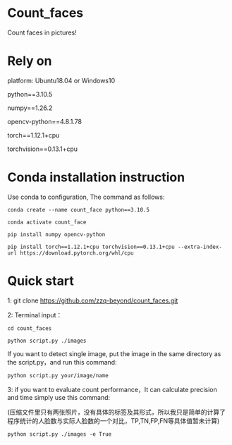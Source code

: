 # Count_faces
Count faces in pictures!

# Rely on
platform: Ubuntu18.04 or Windows10

python==3.10.5

numpy==1.26.2

opencv-python==4.8.1.78

torch==1.12.1+cpu

torchvision==0.13.1+cpu
# Conda installation instruction
Use conda to configuration, The command as follows:

    conda create --name count_face python==3.10.5

    conda activate count_face

    pip install numpy opencv-python

    pip install torch==1.12.1+cpu torchvision==0.13.1+cpu --extra-index-url https://download.pytorch.org/whl/cpu
# Quick start
1: git clone https://github.com/zzq-beyond/count_faces.git

2: Terminal input：

    cd count_faces
    
    python script.py ./images

If you want to detect single image, put the image in the same directory as the script.py，and run this command:

    python script.py your/image/name

3: if you want to evaluate count performance，It can calculate precision and time simply use this command:

(压缩文件里只有两张照片，没有具体的标签及其形式，所以我只是简单的计算了程序统计的人脸数与实际人脸数的一个对比，TP,TN,FP,FN等具体值暂未计算)

    python script.py ./images -e True
    

